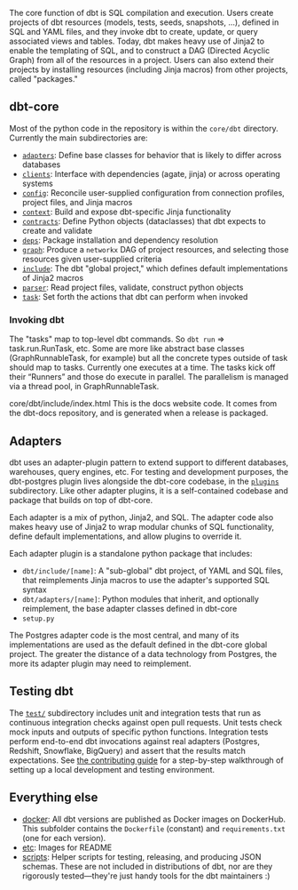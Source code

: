 The core function of dbt is SQL compilation and execution. Users create projects of dbt resources (models, tests, seeds, snapshots, ...), defined in SQL and YAML files, and they invoke dbt to create, update, or query associated views and tables. Today, dbt makes heavy use of Jinja2 to enable the templating of SQL, and to construct a DAG (Directed Acyclic Graph) from all of the resources in a project. Users can also extend their projects by installing resources (including Jinja macros) from other projects, called "packages."

## dbt-core

Most of the python code in the repository is within the `core/dbt` directory. Currently the main subdirectories are:

- [`adapters`](core/dbt/adapters): Define base classes for behavior that is likely to differ across databases
- [`clients`](core/dbt/clients): Interface with dependencies (agate, jinja) or across operating systems
- [`config`](core/dbt/config): Reconcile user-supplied configuration from connection profiles, project files, and Jinja macros
- [`context`](core/dbt/context): Build and expose dbt-specific Jinja functionality
- [`contracts`](core/dbt/contracts): Define Python objects (dataclasses) that dbt expects to create and validate
- [`deps`](core/dbt/deps): Package installation and dependency resolution
- [`graph`](core/dbt/graph): Produce a `networkx` DAG of project resources, and selecting those resources given user-supplied criteria
- [`include`](core/dbt/include): The dbt "global project," which defines default implementations of Jinja2 macros
- [`parser`](core/dbt/parser): Read project files, validate, construct python objects
- [`task`](core/dbt/task): Set forth the actions that dbt can perform when invoked

### Invoking dbt

The "tasks" map to top-level dbt commands. So `dbt run` => task.run.RunTask, etc. Some are more like abstract base classes (GraphRunnableTask, for example) but all the concrete types outside of task should map to tasks. Currently one executes at a time. The tasks kick off their “Runners” and those do execute in parallel. The parallelism is managed via a thread pool, in GraphRunnableTask.

core/dbt/include/index.html
This is the docs website code. It comes from the dbt-docs repository, and is generated when a release is packaged.

## Adapters

dbt uses an adapter-plugin pattern to extend support to different databases, warehouses, query engines, etc. For testing and development purposes, the dbt-postgres plugin lives alongside the dbt-core codebase, in the [`plugins`](plugins) subdirectory. Like other adapter plugins, it is a self-contained codebase and package that builds on top of dbt-core.

Each adapter is a mix of python, Jinja2, and SQL. The adapter code also makes heavy use of Jinja2 to wrap modular chunks of SQL functionality, define default implementations, and allow plugins to override it.

Each adapter plugin is a standalone python package that includes:

- `dbt/include/[name]`: A "sub-global" dbt project, of YAML and SQL files, that reimplements Jinja macros to use the adapter's supported SQL syntax
- `dbt/adapters/[name]`: Python modules that inherit, and optionally reimplement, the base adapter classes defined in dbt-core
- `setup.py`

The Postgres adapter code is the most central, and many of its implementations are used as the default defined in the dbt-core global project. The greater the distance of a data technology from Postgres, the more its adapter plugin may need to reimplement.

## Testing dbt

The [`test/`](test/) subdirectory includes unit and integration tests that run as continuous integration checks against open pull requests. Unit tests check mock inputs and outputs of specific python functions. Integration tests perform end-to-end dbt invocations against real adapters (Postgres, Redshift, Snowflake, BigQuery) and assert that the results match expectations. See [the contributing guide](CONTRIBUTING.md) for a step-by-step walkthrough of setting up a local development and testing environment.

## Everything else

- [docker](docker/): All dbt versions are published as Docker images on DockerHub. This subfolder contains the `Dockerfile` (constant) and `requirements.txt` (one for each version).
- [etc](etc/): Images for README
- [scripts](scripts/): Helper scripts for testing, releasing, and producing JSON schemas. These are not included in distributions of dbt, nor are they rigorously tested—they're just handy tools for the dbt maintainers :)
